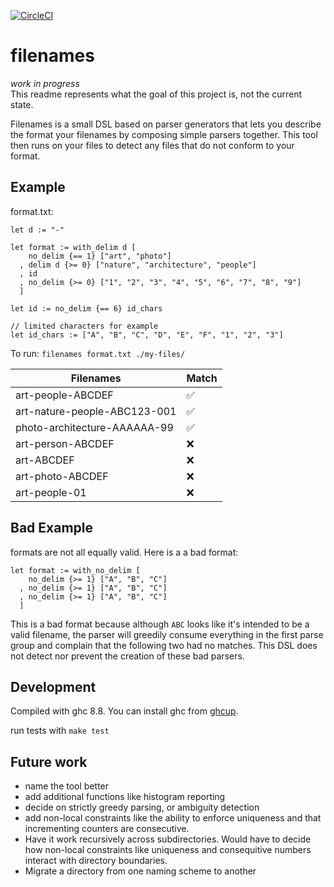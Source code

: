 [![CircleCI](https://circleci.com/gh/nathaniel-may/filenames.svg?style=svg)](https://circleci.com/gh/nathaniel-may/filenames)

# filenames

_work in progress_</br>
This readme represents what the goal of this project is, not the current state.

Filenames is a small DSL based on parser generators that lets you describe the format your filenames by composing simple parsers together. This tool then runs on your files to detect any files that do not conform to your format.

## Example

format.txt:

```
let d := "-"

let format := with_delim d [
    no_delim {== 1} ["art", "photo"]
  , delim d {>= 0} ["nature", "architecture", "people"]
  , id
  , no_delim {>= 0} ["1", "2", "3", "4", "5", "6", "7", "8", "9"]
  ]

let id := no_delim {== 6} id_chars

// limited characters for example
let id_chars := ["A", "B", "C", "D", "E", "F", "1", "2", "3"]
```

To run:
`filenames format.txt ./my-files/`

| Filenames                    | Match |
|------------------------------|-------|
| art-people-ABCDEF            | ✅    |
| art-nature-people-ABC123-001 | ✅    |
| photo-architecture-AAAAAA-99 | ✅    |
| art-person-ABCDEF            | ❌    |
| art-ABCDEF                   | ❌    |
| art-photo-ABCDEF             | ❌    |
| art-people-01                | ❌    |

## Bad Example
formats are not all equally valid. Here is a a bad format: 

```
let format := with_no_delim [
    no_delim {>= 1} ["A", "B", "C"]
  , no_delim {>= 1} ["A", "B", "C"]
  , no_delim {>= 1} ["A", "B", "C"]
  ]
```

This is a bad format because although `ABC` looks like it's intended to be a valid filename, the parser will greedily consume everything in the first parse group and complain that the following two had no matches. This DSL does not detect nor prevent the creation of these bad parsers.

## Development

Compiled with ghc 8.8. You can install ghc from [ghcup](https://www.haskell.org/ghcup/).

run tests with `make test`

## Future work
- name the tool better
- add additional functions like histogram reporting
- decide on strictly greedy parsing, or ambiguity detection
- add non-local constraints like the ability to enforce uniqueness and that incrementing counters are consecutive. 
- Have it work recursively across subdirectories. Would have to decide how non-local constraints like uniqueness and consequitive numbers interact with directory boundaries.
- Migrate a directory from one naming scheme to another
